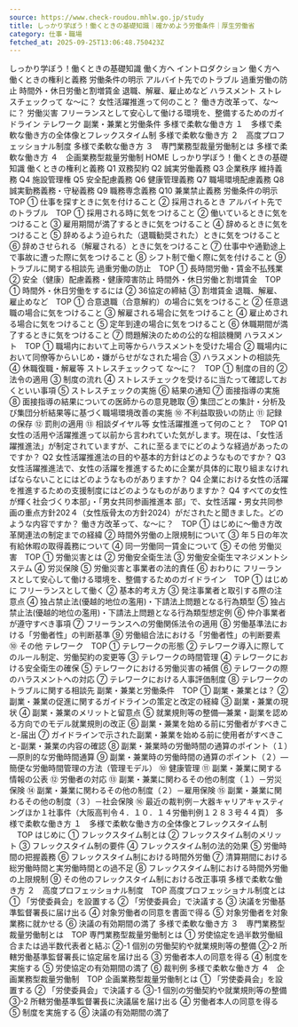 ```yaml
---
source: https://www.check-roudou.mhlw.go.jp/study
title: しっかり学ぼう！働くときの基礎知識｜確かめよう労働条件｜厚生労働省
category: 仕事・職場
fetched_at: 2025-09-25T13:06:48.750423Z
---
```

しっかり学ぼう！働くときの基礎知識
働く方へ
イントロダクション
働く方へ
働くときの権利と義務
労働条件の明示
アルバイト先でのトラブル
過重労働の防止
時間外・休日労働と割増賃金
退職、解雇、雇止めなど
ハラスメント
ストレスチェックって な～に？
女性活躍推進って何のこと？
働き方改革って、な～に？
労働災害
フリーランスとして安心して働ける環境を、整備するためのガイドライン
テレワーク
副業・兼業と労働条件
多様で柔軟な働き方 １　多様で柔軟な働き方の全体像とフレックスタイム制
多様で柔軟な働き方 ２　高度プロフェッショナル制度
多様で柔軟な働き方 ３　専門業務型裁量労働制とは
多様で柔軟な働き方 ４　企画業務型裁量労働制
HOME
しっかり学ぼう！働くときの基礎知識
働くときの権利と義務
Q1 双務契約
Q2 誠実労働義務
Q3 企業秩序 維持義務
Q4 施設管理権
Q5 安全配慮義務
Q6 健康管理義務
Q7 職場環境配慮義務
Q8 誠実勤務義務・守秘義務
Q9 職務専念義務
Q10 兼業禁止義務
労働条件の明示　TOP
① 仕事を探すときに気を付けること
② 採用されるとき
アルバイト先でのトラブル　TOP
① 採用される時に気をつけること
② 働いているときに気をつけること
③ 雇用期間が満了するときに気をつけること
④ 辞めるときに気をつけること
⑤ 辞めるよう迫られた（退職勧奨された）ときに気をつけること
⑥ 辞めさせられる（解雇される）ときに気をつけること
⑦ 仕事中や通勤途上で事故に遭った際に気をつけること
⑧ シフト制で働く際に気を付けること
⑨ トラブルに関する相談先
過重労働の防止　TOP
① 長時間労働・賃金不払残業
② 安全（健康）配慮義務・健康障害防止
時間外・休日労働と割増賃金　TOP
① 時間外・休日労働をするには
② 36協定の締結
③ 割増賃金
退職、解雇、雇止めなど　TOP
① 合意退職（合意解約）の場合に気をつけること
② 任意退職の場合に気をつけること
③ 解雇される場合に気をつけること
④ 雇止めされる場合に気をつけること
⑤ 定年到達の場合に気をつけること
⑥ 休職期間が満了するときに気をつけること
⑦ 問題解決のための公的な相談機関
ハラスメント　TOP
① 職場内において上司等からハラスメントを受けた場合
② 職場内において同僚等からいじめ・嫌がらせがなされた場合
③ ハラスメントの相談先
④ 休職復職・解雇等
ストレスチェックって な～に？　TOP
① 制度の目的
② 法令の適用
③ 制度の流れ
④ ストレスチェックを受けるに当たって確認しておくといい事項
⑤ ストレスチェックの実施
⑥ 結果の通知
⑦ 面接指導の実施
⑧ 面接指導の結果についての医師からの意見聴取
⑨ 集団ごとの集計・分析及び集団分析結果等に基づく職場環境改善の実施
⑩ 不利益取扱いの防止
⑪ 記録の保存
⑫ 罰則の適用
⑬ 相談ダイヤル等
女性活躍推進って何のこと？　TOP
Q1 女性の活用や活躍推進って以前から言われていた気がします。現在は、「女性活躍推進法」が制定されていますが、これに至るまでにどのような経過があったのですか？
Q2 女性活躍推進法の目的や基本的方針はどのようなものですか？
Q3 女性活躍推進法で、女性の活躍を推進するために企業が具体的に取り組まなければならないことにはどのようなものがありますか？
Q4 企業における女性の活躍を推進するための支援制度にはどのようなものがありますか？
Q4 すべての女性が輝く社会づくり本部」・「男女共同参画推進本 部」で、女性活躍・男女共同参画の重点方針202４（女性版骨太の方針2024）がだされたと聞きました。どのような内容ですか？
働き方改革って、な～に？　TOP
① はじめに〜働き方改革関連法の制定までの経緯
② 時間外労働の上限規制について
③ 年５日の年次有給休暇の取得義務について
④ 同一労働同一賃金について
⑤ その他
労働災害　TOP
① 労働災害とは
② 労働安全衛生法
③ 労働安全衛生マネジメントシステム
④ 労災保険
⑤ 労働災害と事業者の法的責任
⑥ おわりに
フリーランスとして安心して働ける環境を、整備するためのガイドライン　TOP
① はじめに フリーランスとして働く
② 基本的考え方
③ 発注事業者と取引する際の注意点
④ 独占禁止法(優越的地位の濫用)・下請法上問題となる行為類型
⑤ 独占禁止法(優越的地位の濫用)・下請法上問題となる行為類型想定例
⑥ 仲介事業者が遵守すべき事項
⑦ フリーランスへの労働関係法令の適用
⑧ 労働基準法における「労働者性」の判断基準
⑨ 労働組合法における「労働者性」の判断要素
⑩ その他
テレワーク　TOP
① テレワークの形態
② テレワーク導入に際してのルール制定、労働契約の変更等
③ テレワークの時間管理
④ テレワークにおける安全衛生の確保
⑤ テレワークにおける労働災害の補償
⑥ テレワークの際のハラスメントへの対応
⑦ テレワークにおける人事評価制度
⑧ テレワークのトラブルに関する相談先
副業・兼業と労働条件　TOP
① 副業・兼業とは？
② 副業・兼業の促進に関するガイドラインの策定と改定の経緯
③ 副業・兼業の現状
④ 副業・兼業のメリットと留意点
⑤ 就業規則等の整備―兼業・副業を認める方向でのモデル就業規則の改正
⑥ 副業・兼業を始める前に労働者がすべきこと-届出
⑦ ガイドラインで示された副業・兼業を始める前に使用者がすべきこと-副業・兼業の内容の確認
⑧ 副業・兼業時の労働時間の通算のポイント（１）―原則的な労働時間通算
⑨ 副業・兼業時の労働時間の通算のポイント（２）―簡便な労働時間管理の方法（管理モデル）
⑩ 健康管理
⑪ 副業・兼業に関する情報の公表
⑫ 労働者の対応
⑬ 副業・兼業に関わるその他の制度（１）－労災保険
⑭ 副業・兼業に関わるその他の制度（２）－雇用保険
⑮ 副業・兼業に関わるその他の制度（３）－社会保険
⑯ 最近の裁判例－大器キャリアキャスティングほか１社事件（大阪高判令４．１０．１４労働判例１２８３号４４頁）
多様で柔軟な働き方 １　多様で柔軟な働き方の全体像とフレックスタイム制 　TOP
はじめに
① フレックスタイム制とは
② フレックスタイム制のメリット
③ フレックスタイム制の要件
④ フレックスタイム制の法的効果
⑤ 労働時間の把握義務
⑥ フレックスタイム制における時間外労働
⑦ 清算期間における総労働時間と実労働時間との過不足
⑧ フレックスタイム制における時間外労働の上限規制
⑨ その他のフレックスタイム制における改正事項
多様で柔軟な働き方 ２　高度プロフェッショナル制度　TOP
高度プロフェッショナル制度とは
① 「労使委員会」を設置する
② 「労使委員会」で決議する
③ 決議を労働基準監督署長に届け出る
④ 対象労働者の同意を書面で得る
⑤ 対象労働者を対象業務に就かせる
⑥ 決議の有効期間の満了
多様で柔軟な働き方 ３　専門業務型裁量労働制とは　TOP
専門業務型裁量労働制とは
① 労使協定を過半数労働組合または過半数代表者と結ぶ
②-1 個別の労働契約や就業規則等の整備
②-2 所轄労働基準監督署長に協定届を届け出る
③ 労働者本人の同意を得る
④ 制度を実施する
⑤ 労使協定の有効期間の満了
⑥ 裁判例
多様で柔軟な働き方 ４　企画業務型裁量労働制　TOP
企画業務型裁量労働制とは
① 「労使委員会」を設置する
② 「労使委員会」で決議する
③-1 個別の労働契約や就業規則等の整備
③-2 所轄労働基準監督署長に決議届を届け出る
④ 労働者本人の同意を得る
⑤ 制度を実施する
⑥ 決議の有効期間の満了
